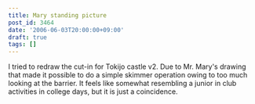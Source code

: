 ```yaml
---
title: Mary standing picture
post_id: 3464
date: '2006-06-03T20:00:00+09:00'
draft: true
tags: []
---
```


I tried to redraw the cut-in for Tokijo castle v2. Due to Mr. Mary's drawing that made it possible to do a simple skimmer operation owing to too much looking at the barrier. It feels like somewhat resembling a junior in club activities in college days, but it is just a coincidence.
